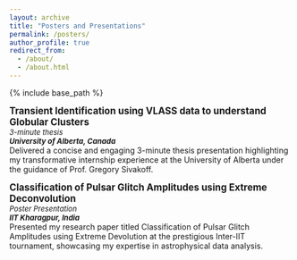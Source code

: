 ```yaml
---
layout: archive
title: "Posters and Presentations"
permalink: /posters/
author_profile: true
redirect_from: 
  - /about/
  - /about.html
---
```



{% include base_path %}

<big>**Transient Identification using VLASS data to understand Globular Clusters**</big>  
*<font size="2">3-minute thesis</font>*  
***<font size="2">University of Alberta, Canada</font>***  
Delivered a concise and engaging 3-minute thesis presentation highlighting my transformative internship experience at the
University of Alberta under the guidance of Prof. Gregory Sivakoff.

<big>**Classification of Pulsar Glitch Amplitudes using Extreme Deconvolution**</big>  
*<font size="2">Poster Presentation</font>*  
***<font size ="2">IIT Kharagpur, India</font>***  
Presented my research paper titled Classification of Pulsar Glitch Amplitudes using Extreme Devolution at the prestigious
Inter-IIT tournament, showcasing my expertise in astrophysical data analysis.

